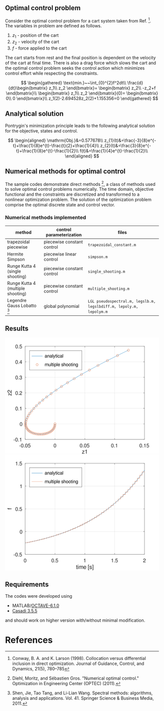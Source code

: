 ## Optimal control problem

Consider the optimal control problem for a cart system taken from Ref. [^1]. The variables in problem are defined as follows.

1. $z_1$ - position of the cart
2. $z_2$ - velocity of the cart
3. $f$ - force applied to the cart

The cart starts from rest and the final position is dependent on the velocity of the cart at final time. There is also a drag force which slows the cart and the optimal control
problem seeks the control action which minimizes control effort while respecting the constraints.

$$
\begin{gathered}
\text{min.}~~\int_{0}^{2}f^2dt\\
\frac{d}{dt}\begin{bmatrix}
z_1\\
z_2
\end{bmatrix}=
\begin{bmatrix}
z_2\\
-z_2+f
\end{bmatrix}\\
\begin{bmatrix}
z_1\\
z_2
\end{bmatrix}(0)=
\begin{bmatrix}
0\\
0
\end{bmatrix}\\
z_1(2)-2.694528z_2(2)+1.155356=0
\end{gathered}
$$

## Analytical solution
Pontrygin's minimization principle leads to the following analytical solution for the objective, states and control.

$$
\begin{aligned}
\mathrm{Obj.}&=0.577678\\
z_{1}(t)&=\frac{-3}{8}e^{-t}+\frac{1}{8}e^{t}-\frac{t}{2}+\frac{1}{4}\\
z_{2}(t)&=\frac{3}{8}e^{-t}+\frac{1}{8}e^{t}-\frac{1}{2}\\
f(t)&=\frac{1}{4}e^{t}-\frac{1}{2}\\
\end{aligned}
$$

## Numerical methods for optimal control
The sample codes demonstrate direct methods [^2], a class of methods used to solve optimal control problems numerically. The time domain, objective functional and the constraints are discretized
and transformed to a nonlinear optimization problem. The solution of the optimization problem comprise the optimal discrete state and control vector.

### Numerical methods implemented
|method|control parameterization|files|
|-|-|-|
|trapezoidal piecewise | piecewise constant control|```trapezoidal_constant.m```|
|Hermite Simpson |piecewise linear control|```simpson.m```|
|Runge Kutta 4 (single shooting) | piecewise constant control|```single_shooting.m```|
|Runge Kutta 4 (multiple shooting) | piecewise constant control|```multiple_shooting.m```|
|Legendre Gauss Lobatto [^3]|global polynomial|```LGL pseudospectral.m, legslb.m, legslbdiff.m, lepoly.m, lepolym.m```|

## Results
![image](MATLABOROCTAVE/phaseplot.svg)
![image](MATLABOROCTAVE/control.svg)

## Requirements

The codes were developed using
- MATLAB/[OCTAVE-6.1.0](https://octave.org/)
- [Casadi 3.5.5](https://web.casadi.org/)

and should work on higher version with/without minimal modification.

# References

[^1]: Conway, B. A. and K. Larson (1998). Collocation versus differential inclusion in direct optimization. Journal of Guidance, Control, and Dynamics, 21(5), 780–785
[^2]: Diehl, Moritz, and Sébastien Gros. "Numerical optimal control." Optimization in Engineering Center (OPTEC) (2011).
[^3]: Shen, Jie, Tao Tang, and Li-Lian Wang. Spectral methods: algorithms, analysis and applications. Vol. 41. Springer Science & Business Media, 2011.
